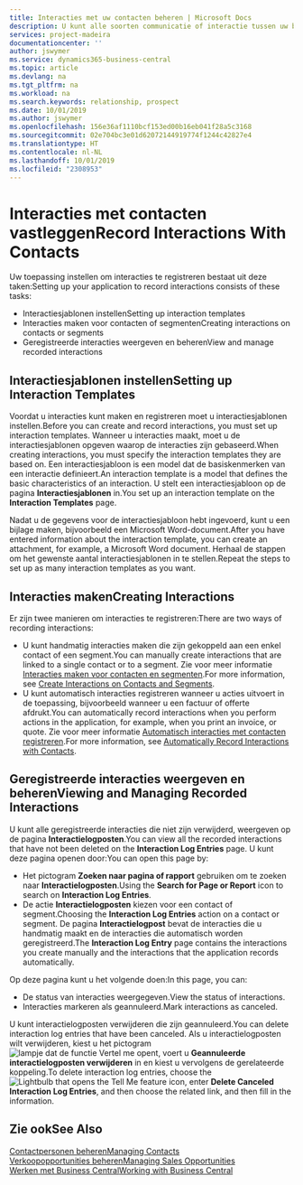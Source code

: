 ```yaml
---
title: Interacties met uw contacten beheren | Microsoft Docs
description: U kunt alle soorten communicatie of interactie tussen uw bedrijf en uw contacten beheren. Bijvoorbeeld brieven, telefoongesprekken, vergaderingen, enzovoort.
services: project-madeira
documentationcenter: ''
author: jswymer
ms.service: dynamics365-business-central
ms.topic: article
ms.devlang: na
ms.tgt_pltfrm: na
ms.workload: na
ms.search.keywords: relationship, prospect
ms.date: 10/01/2019
ms.author: jswymer
ms.openlocfilehash: 156e36af1110bcf153ed00b16eb041f28a5c3168
ms.sourcegitcommit: 02e704bc3e01d62072144919774f1244c42827e4
ms.translationtype: HT
ms.contentlocale: nl-NL
ms.lasthandoff: 10/01/2019
ms.locfileid: "2308953"
---
```

# <a name="record-interactions-with-contacts"></a><span data-ttu-id="295ef-103">Interacties met contacten vastleggen</span><span class="sxs-lookup"><span data-stu-id="295ef-103">Record Interactions With Contacts</span></span>
<span data-ttu-id="295ef-104">Uw toepassing instellen om interacties te registreren bestaat uit deze taken:</span><span class="sxs-lookup"><span data-stu-id="295ef-104">Setting up your application to record interactions consists of these tasks:</span></span>

* <span data-ttu-id="295ef-105">Interactiesjablonen instellen</span><span class="sxs-lookup"><span data-stu-id="295ef-105">Setting up interaction templates</span></span>  
* <span data-ttu-id="295ef-106">Interacties maken voor contacten of segmenten</span><span class="sxs-lookup"><span data-stu-id="295ef-106">Creating interactions on contacts or segments</span></span>  
* <span data-ttu-id="295ef-107">Geregistreerde interacties weergeven en beheren</span><span class="sxs-lookup"><span data-stu-id="295ef-107">View and manage recorded interactions</span></span>  

##  <a name="setting-up-interaction-templates"></a><span data-ttu-id="295ef-108">Interactiesjablonen instellen</span><span class="sxs-lookup"><span data-stu-id="295ef-108">Setting up Interaction Templates</span></span>
<span data-ttu-id="295ef-109">Voordat u interacties kunt maken en registreren moet u interactiesjablonen instellen.</span><span class="sxs-lookup"><span data-stu-id="295ef-109">Before you can create and record interactions, you must set up interaction templates.</span></span> <span data-ttu-id="295ef-110">Wanneer u interacties maakt, moet u de interactiesjablonen opgeven waarop de interacties zijn gebaseerd.</span><span class="sxs-lookup"><span data-stu-id="295ef-110">When creating interactions, you must specify the interaction templates they are based on.</span></span> <span data-ttu-id="295ef-111">Een interactiesjabloon is een model dat de basiskenmerken van een interactie definieert.</span><span class="sxs-lookup"><span data-stu-id="295ef-111">An interaction template is a model that defines the basic characteristics of an interaction.</span></span>
<span data-ttu-id="295ef-112">U stelt een interactiesjabloon op de pagina **Interactiesjablonen** in.</span><span class="sxs-lookup"><span data-stu-id="295ef-112">You set up an interaction template on the **Interaction Templates** page.</span></span>

<span data-ttu-id="295ef-113">Nadat u de gegevens voor de interactiesjabloon hebt ingevoerd, kunt u een bijlage maken, bijvoorbeeld een Microsoft Word-document.</span><span class="sxs-lookup"><span data-stu-id="295ef-113">After you have entered information about the interaction template, you can create an attachment, for example, a Microsoft Word document.</span></span> <span data-ttu-id="295ef-114">Herhaal de stappen om het gewenste aantal interactiesjablonen in te stellen.</span><span class="sxs-lookup"><span data-stu-id="295ef-114">Repeat the steps to set up as many interaction templates as you want.</span></span>  

## <a name="creating-interactions"></a><span data-ttu-id="295ef-115">Interacties maken</span><span class="sxs-lookup"><span data-stu-id="295ef-115">Creating Interactions</span></span>
<span data-ttu-id="295ef-116">Er zijn twee manieren om interacties te registreren:</span><span class="sxs-lookup"><span data-stu-id="295ef-116">There are two ways of recording interactions:</span></span>

* <span data-ttu-id="295ef-117">U kunt handmatig  interacties maken die zijn gekoppeld aan een enkel contact of een segment.</span><span class="sxs-lookup"><span data-stu-id="295ef-117">You can manually create interactions that are linked to a single contact or to a segment.</span></span> <span data-ttu-id="295ef-118">Zie voor meer informatie [Interacties maken voor contacten en segmenten](marketing-how-create-interactions.md).</span><span class="sxs-lookup"><span data-stu-id="295ef-118">For more information, see [Create Interactions on Contacts and Segments](marketing-how-create-interactions.md).</span></span>  
* <span data-ttu-id="295ef-119">U kunt automatisch interacties registreren wanneer u acties uitvoert in de toepassing, bijvoorbeeld wanneer u een factuur of offerte afdrukt.</span><span class="sxs-lookup"><span data-stu-id="295ef-119">You can automatically record interactions when you perform actions in the application, for example, when you print an invoice, or quote.</span></span> <span data-ttu-id="295ef-120">Zie voor meer informatie [Automatisch interacties met contacten registreren](marketing-auto-record-interactions.md).</span><span class="sxs-lookup"><span data-stu-id="295ef-120">For more information, see [Automatically Record Interactions with Contacts](marketing-auto-record-interactions.md).</span></span>

## <a name="viewing-and-managing-recorded-interactions"></a><span data-ttu-id="295ef-121">Geregistreerde interacties weergeven en beheren</span><span class="sxs-lookup"><span data-stu-id="295ef-121">Viewing and Managing Recorded Interactions</span></span>
<span data-ttu-id="295ef-122">U kunt alle geregistreerde interacties die niet zijn verwijderd, weergeven op de pagina **Interactielogposten**.</span><span class="sxs-lookup"><span data-stu-id="295ef-122">You can view all the recorded interactions that have not been deleted on the **Interaction Log Entries** page.</span></span> <span data-ttu-id="295ef-123">U kunt deze pagina openen door:</span><span class="sxs-lookup"><span data-stu-id="295ef-123">You can open this page by:</span></span>

* <span data-ttu-id="295ef-124">Het pictogram **Zoeken naar pagina of rapport** gebruiken om te zoeken naar **Interactielogposten**.</span><span class="sxs-lookup"><span data-stu-id="295ef-124">Using the **Search for Page or Report** icon to search on **Interaction Log Entries**.</span></span>
* <span data-ttu-id="295ef-125">De actie **Interactielogposten** kiezen voor een contact of segment.</span><span class="sxs-lookup"><span data-stu-id="295ef-125">Choosing the **Interaction Log Entries** action on a contact or segment.</span></span>
  <span data-ttu-id="295ef-126">De pagina **Interactielogpost** bevat de interacties die u handmatig maakt en de interacties die automatisch worden geregistreerd.</span><span class="sxs-lookup"><span data-stu-id="295ef-126">The **Interaction Log Entry** page contains the interactions you create manually and the interactions that the application records automatically.</span></span>

<span data-ttu-id="295ef-127">Op deze pagina kunt u het volgende doen:</span><span class="sxs-lookup"><span data-stu-id="295ef-127">In this page, you can:</span></span>

* <span data-ttu-id="295ef-128">De status van interacties weergegeven.</span><span class="sxs-lookup"><span data-stu-id="295ef-128">View the status of interactions.</span></span>
* <span data-ttu-id="295ef-129">Interacties markeren als geannuleerd.</span><span class="sxs-lookup"><span data-stu-id="295ef-129">Mark interactions as canceled.</span></span>

<span data-ttu-id="295ef-130">U kunt interactielogposten verwijderen die zijn geannuleerd.</span><span class="sxs-lookup"><span data-stu-id="295ef-130">You can delete interaction log entries that have been canceled.</span></span> <span data-ttu-id="295ef-131">Als u interactielogposten wilt verwijderen, kiest u het pictogram ![lampje dat de functie Vertel me opent](media/ui-search/search_small.png "Vertel me wat u wilt doen"), voert u **Geannuleerde interactielogposten verwijderen** in en kiest u vervolgens de gerelateerde koppeling.</span><span class="sxs-lookup"><span data-stu-id="295ef-131">To delete interaction log entries, choose the ![Lightbulb that opens the Tell Me feature](media/ui-search/search_small.png "Tell me what you want to do") icon, enter **Delete Canceled Interaction Log Entries**, and then choose the related link, and then fill in the information.</span></span>

## <a name="see-also"></a><span data-ttu-id="295ef-132">Zie ook</span><span class="sxs-lookup"><span data-stu-id="295ef-132">See Also</span></span>
[<span data-ttu-id="295ef-133">Contactpersonen beheren</span><span class="sxs-lookup"><span data-stu-id="295ef-133">Managing Contacts</span></span>](marketing-contacts.md)  
[<span data-ttu-id="295ef-134">Verkoopopportunities beheren</span><span class="sxs-lookup"><span data-stu-id="295ef-134">Managing Sales Opportunities</span></span>](marketing-manage-sales-opportunities.md)  
[<span data-ttu-id="295ef-135">Werken met Business Central</span><span class="sxs-lookup"><span data-stu-id="295ef-135">Working with Business Central</span></span>](ui-work-product.md)  
